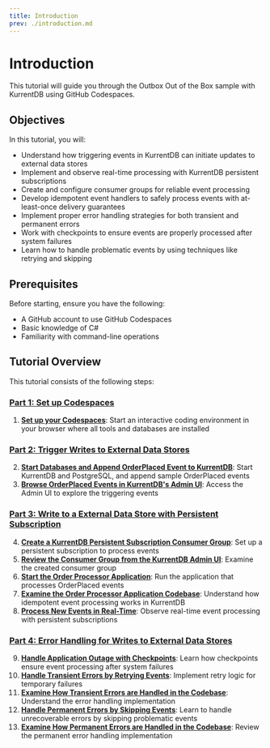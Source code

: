 ```yaml
---
title: Introduction
prev: ./introduction.md
---
```


# Introduction

This tutorial will guide you through the Outbox Out of the Box sample with KurrentDB using GitHub Codespaces.

## Objectives

In this tutorial, you will:

- Understand how triggering events in KurrentDB can initiate updates to external data stores
- Implement and observe real-time processing with KurrentDB persistent subscriptions
- Create and configure consumer groups for reliable event processing
- Develop idempotent event handlers to safely process events with at-least-once delivery guarantees
- Implement proper error handling strategies for both transient and permanent errors
- Work with checkpoints to ensure events are properly processed after system failures
- Learn how to handle problematic events by using techniques like retrying and skipping

## Prerequisites

Before starting, ensure you have the following:

- A GitHub account to use GitHub Codespaces
- Basic knowledge of C#
- Familiarity with command-line operations

## Tutorial Overview

This tutorial consists of the following steps:

### [Part 1: Set up Codespaces](/getting-started/use-cases/outbox/tutorial-1.md)
1. **[Set up your Codespaces](/getting-started/use-cases/outbox/tutorial-1.md#step-1-set-up-your-codespaces)**: Start an interactive coding environment in your browser where all tools and databases are installed

### [Part 2: Trigger Writes to External Data Stores](/getting-started/use-cases/outbox/tutorial-2.md)
2. **[Start Databases and Append OrderPlaced Event to KurrentDB](/getting-started/use-cases/outbox/tutorial-2.md#step-2-start-databases-and-append-orderplaced-event-to-kurrentdb)**: Start KurrentDB and PostgreSQL, and append sample OrderPlaced events
3. **[Browse OrderPlaced Events in KurrentDB's Admin UI](/getting-started/use-cases/outbox/tutorial-2.md#step-3-browse-orderplaced-events-in-kurrentdb-s-admin-ui)**: Access the Admin UI to explore the triggering events

### [Part 3: Write to a External Data Store with Persistent Subscription](/getting-started/use-cases/outbox/tutorial-3.md)
4. **[Create a KurrentDB Persistent Subscription Consumer Group](/getting-started/use-cases/outbox/tutorial-3.md#step-4-create-a-kurrentdb-persistent-subscription-consumer-group)**: Set up a persistent subscription to process events
5. **[Review the Consumer Group from the KurrentDB Admin UI](/getting-started/use-cases/outbox/tutorial-3.md#step-5-review-the-consumer-group-from-the-kurrentdb-admin-ui)**: Examine the created consumer group
6. **[Start the Order Processor Application](/getting-started/use-cases/outbox/tutorial-3.md#step-6-start-the-order-processor-application)**: Run the application that processes OrderPlaced events
7. **[Examine the Order Processor Application Codebase](/getting-started/use-cases/outbox/tutorial-3.md#step-7-examine-the-order-processor-application-codebase)**: Understand how idempotent event processing works in KurrentDB
8. **[Process New Events in Real-Time](/getting-started/use-cases/outbox/tutorial-3.md#step-8-process-new-events-in-real-time)**: Observe real-time event processing with persistent subscriptions

### [Part 4: Error Handling for Writes to External Data Stores](/getting-started/use-cases/outbox/tutorial-4.md)
9. **[Handle Application Outage with Checkpoints](/getting-started/use-cases/outbox/tutorial-4.md#step-9-handle-application-outage-with-checkpoints)**: Learn how checkpoints ensure event processing after system failures
10. **[Handle Transient Errors by Retrying Events](/getting-started/use-cases/outbox/tutorial-4.md#step-10-handle-transient-errors-by-retrying-events)**: Implement retry logic for temporary failures
11. **[Examine How Transient Errors are Handled in the Codebase](/getting-started/use-cases/outbox/tutorial-4.md#step-11-examine-how-transient-errors-are-handled-in-the-codebase)**: Understand the error handling implementation
12. **[Handle Permanent Errors by Skipping Events](/getting-started/use-cases/outbox/tutorial-4.md#step-12-handle-permanent-errors-by-skipping-events)**: Learn to handle unrecoverable errors by skipping problematic events
13. **[Examine How Permanent Errors are Handled in the Codebase](/getting-started/use-cases/outbox/tutorial-4.md#step-13-examine-how-permanent-errors-are-handled-in-the-codebase)**: Review the permanent error handling implementation